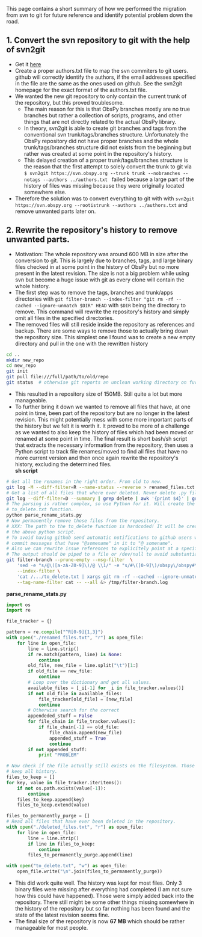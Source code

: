 This page contains a short summary of how we performed the migration from svn to git for future reference and identify potential problem down the road.

## 1. Convert the svn repository to git with the help of svn2git
* Get it [here](https://github.com/nirvdrum/svn2git)
* Create a proper authors.txt file to map the svn commiters to git users. github will correctly identify the authors, if the email addresses specified in the file are the same as the ones used on github. See the svn2git homepage for the exact format of the authors.txt file.
* We wanted the new git repository to only contain the current trunk of the repository, but this proved troublesome.
    * The main reason for this is that ObsPy branches mostly are no true branches but rather a collection of scripts, programs, and other things that are not directly related to the actual ObsPy library.
    * In theory, svn2git is able to create git branches and tags from the conventional svn trunk/tags/branches structure. Unfortunately the ObsPy repository did not have proper branches and the whole trunk/tags/branches structure did not exists from the beginning but rather was created at some point in the repository's history.
    * This delayed creation of a proper trunk/tags/branches structure is the reason that the first attempt to solely convert the trunk to git via
  `$ svn2git https://svn.obspy.org --trunk trunk --nobranches --notags --authors ../authors.txt
`
failed because a large part of the history of files was missing because they were originally located somewhere else.
* Therefore the solution was to convert everything to git with with `svn2git https://svn.obspy.org --rootistrunk --authors ../authors.txt` and remove unwanted parts later on.

## 2. Rewrite the repository's history to remove unwanted parts.
* Motivation: The whole repository was around 600 MB in size after the conversion to git. This is largely due to branches, tags, and large binary files checked in at some point in the history of ObsPy but no more present in the latest revision. The size is not a big problem while using svn but become a huge issue with git as every clone will contain the whole history.
* The first step was to remove the tags, branches and trunk/apps directories with `git filter-branch --index-filter "git rm -rf --cached --ignore-unmatch $DIR" HEAD` with `$DIR` being the directory to remove. This command will rewrite the repository's history and simply omit all files in the specified directories.
* The removed files will still reside inside the repository as references and backup. There are some ways to remove those to actually bring down the repository size. This simplest one I found was to create a new empty directory and pull in the one with the rewritten history
```bash
cd ..  
mkdir new_repo
cd new_repo
git init
git pull file:///full/path/to/old/repo
git status  # otherwise git reports an unclean working directory on further commands
```
* This resulted in a repository size of 150MB. Still quite a lot but more manageable.
* To further bring it down we wanted to remove all files that have, at one point in time, been part of the repository but are no longer in the latest revision. This might potentially mess with some more important parts of the history but we felt it is worth it. It proved to be more of a challenge as we wanted to also keep the history of files which had been moved or renamed at some point in time. The final result is short bash/sh script that extracts the necessary information from the repository, then uses a Python script to track file renames/moved to find all files that have no more current version and then once again rewrite the repository's history, excluding the determined files.  
**sh script**
```sh
# Get all the renames in the right order. From old to new.
git log -M --diff-filter=R --name-status --reverse > renamed_files.txt
# Get a list of all files that where ever deleted. Never delete .py files...
git log --diff-filter=D --summary | grep delete | awk '{print $4}' | grep -v .py$ > deleted_files.txt
# The parsing is rather complex, so use Python for it. Will create the
# to_delete.txt function.
python parse_rename_stats.py
# Now permanently remove those files from the repository.
# XXX: The path to the to_delete function is hardcoded! It will be created by
# the above python script.
# To avoid having github send automatic notifications to github users we modiy
# commit messages that have "@somename" in it to "@ somename".
# Also we can rewrite issue references to explicitely point at a specific repo.
# The output should be piped to a file or /dev/null to avoid substantial slow down
git filter-branch --prune-empty --msg-filter  \
    'sed -e "s/@\([a-zA-Z0-9]\)/@ \\1/" -e "s/#\([0-9]\)/obspy\/obspy#\\1/"' \
    --index-filter \
    'cat /.../to_delete.txt | xargs git rm -rf --cached --ignore-unmatch' \
    --tag-name-filter cat -- --all &> /tmp/filter-branch.log

```
**parse_rename_stats.py**
```python
import os
import re

file_tracker = {}

pattern = re.compile("^R[0-9]{1,3}")
with open("./renamed_files.txt", "r") as open_file:
    for line in open_file:
        line = line.strip()
        if re.match(pattern, line) is None:
            continue
        old_file, new_file = line.split("\t")[1:]
        if old_file == new_file:
            continue
        # Loop over the dictionary and get all values.
        available_files = [_i[-1] for _i in file_tracker.values()]
        if not old_file in available_files:
            file_tracker[old_file] = [new_file]
            continue
        # Otherwise search for the correct
        appendeded_stuff = False
        for file_chain in file_tracker.values():
            if file_chain[-1] == old_file:
                file_chain.append(new_file)
                appended_stuff = True
                continue
        if not appended_stuff:
            print "PROBLEM"

# Now check if the file actually still exists on the filesystem. Those will
# keep all history.
files_to_keep = []
for key, value in file_tracker.iteritems():
    if not os.path.exists(value[-1]):
        continue
    files_to_keep.append(key)
    files_to_keep.extend(value)

files_to_permanently_purge = []
# Read all files that have ever been deleted in the repository.
with open("./deleted_files.txt", "r") as open_file:
    for line in open_file:
        line = line.strip()
        if line in files_to_keep:
            continue
        files_to_permanently_purge.append(line)

with open("to_delete.txt", "w") as open_file:
    open_file.write("\n".join(files_to_permanently_purge))
```
* This did work quite well. The history was kept for most files. Only 3 binary files were missing after everything had completed (I am not sure how this could have happened). Those were simply added back into the repository. There still might be some other things missing somewhere in the history of the repository but so far nothing has been found and the state of the latest revision seems fine.
* The final size of the repository is now **67 MB** which should be rather manageable for most people.